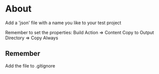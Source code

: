
# About

Add a 'json' file with a name you like to your test project

Remember to set the properties:
Build Action => Content
Copy to Output Directory => Copy Always

## Remember

Add the file to .gitignore
